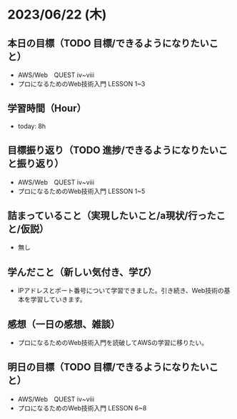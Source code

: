 # 2023/06/22 (木)

## 本日の目標（TODO 目標/できるようになりたいこと）

- AWS/Web　QUEST ⅳ~ⅷ
- プロになるためのWeb技術入門 LESSON 1~3

## 学習時間（Hour）

- today: 8h

## 目標振り返り（TODO 進捗/できるようになりたいこと振り返り）

- AWS/Web　QUEST ⅳ~ⅷ
- プロになるためのWeb技術入門 LESSON 1~5

## 詰まっていること（実現したいこと/a現状/行ったこと/仮説）

- 無し

## 学んだこと（新しい気付き、学び）

- IPアドレスとポート番号について学習できました。引き続き、Web技術の基本を学習していきます。

## 感想（一日の感想、雑談）

- プロになるためのWeb技術入門を読破してAWSの学習に移りたい。

## 明日の目標（TODO 目標/できるようになりたいこと）

- AWS/Web　QUEST ⅳ~ⅷ
- プロになるためのWeb技術入門 LESSON 6~8